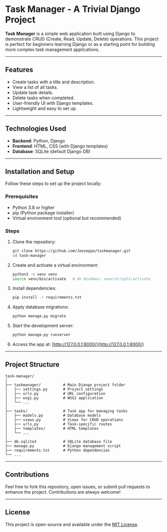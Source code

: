 # Task Manager - A Trivial Django Project

**Task Manager** is a simple web application built using Django to demonstrate CRUD (Create, Read, Update, Delete) operations. This project is perfect for beginners learning Django or as a starting point for building more complex task management applications.

---

## Features

- Create tasks with a title and description.
- View a list of all tasks.
- Update task details.
- Delete tasks when completed.
- User-friendly UI with Django templates.
- Lightweight and easy to set up.

---

## Technologies Used

- **Backend**: Python, Django
- **Frontend**: HTML, CSS (with Django templates)
- **Database**: SQLite (default Django DB)

---

## Installation and Setup

Follow these steps to set up the project locally:

### Prerequisites
- Python 3.8 or higher
- pip (Python package installer)
- Virtual environment tool (optional but recommended)

### Steps

1. Clone the repository:
   ```bash
   git clone https://github.com/Joezeppe/taskmanager.git
   cd task-manager
   ```

2. Create and activate a virtual environment:
   ```bash
   python3 -m venv venv
   source venv/bin/activate   # On Windows: venv\Scripts\activate
   ```

3. Install dependencies:
   ```bash
   pip install -r requirements.txt
   ```

4. Apply database migrations:
   ```bash
   python manage.py migrate
   ```

5. Start the development server:
   ```bash
   python manage.py runserver
   ```

6. Access the app at: [http://127.0.0.1:8000/](http://127.0.0.1:8000/)

---

## Project Structure

```
task-manager/
│
├── taskmanager/          # Main Django project folder
│   ├── settings.py       # Project settings
│   ├── urls.py           # URL configuration
│   ├── wsgi.py           # WSGI application
│   └── ...
│
├── tasks/                # Task app for managing tasks
│   ├── models.py         # Database models
│   ├── views.py          # Views for CRUD operations
│   ├── urls.py           # Task-specific routes
│   ├── templates/        # HTML templates
│   └── ...
│
├── db.sqlite3            # SQLite database file
├── manage.py             # Django management script
├── requirements.txt      # Python dependencies
└── ...
```

---

## Contributions

Feel free to fork this repository, open issues, or submit pull requests to enhance the project. Contributions are always welcome!

---

## License

This project is open-source and available under the [MIT License](LICENSE).
